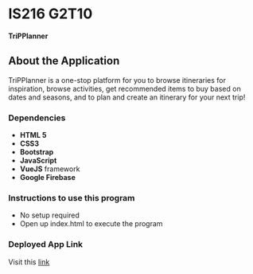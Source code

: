 # IS216 G2T10

**TriPPlanner** 

## About the Application

TriPPlanner is a one-stop platform for you to browse itineraries for inspiration, browse activities, get recommended items to buy based on dates and seasons, and to plan and create an itinerary for your next trip!

### Dependencies

- **HTML 5**
- **CSS3**
- **Bootstrap**
- **JavaScript**
- **VueJS** framework
- **Google Firebase** 

### Instructions to use this program

- No setup required
- Open up index.html to execute the program

### Deployed App Link

Visit this [link](https://aiklanggoh.github.io/WAD2-Project/)
